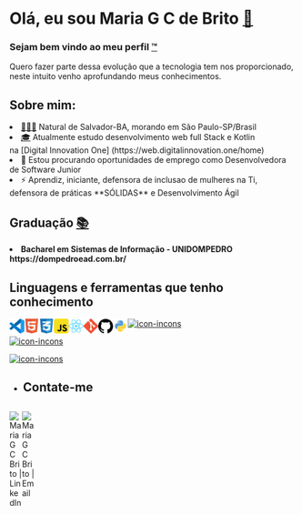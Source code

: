 <h1>Olá, eu sou  Maria G C de Brito <a href='https://emojitool.com/pt/waving-hand-sign'>👋</a>
</h1> 

<h3>Sejam bem vindo ao meu perfil
<a href='https://emojitool.com/pt/trade-mark-sign'>™️</a></h3>
<p style="margin-bottom:4px,solid,black">Quero fazer parte dessa evolução que a tecnologia tem nos proporcionado, neste intuito venho aprofundando meus conhecimentos.</p></h1>

<h2>Sobre mim:</h2>
 <li><a href='https://emojitool.com/pt/female-technologist-type-5'>👩🏾‍💻</a> Natural de Salvador-BA, morando em São Paulo-SP/Brasil</li>
 <li><a href='https://emojitool.com/pt/graduation-cap'>🎓</a> Atualmente estudo desenvolvimento web full Stack e Kotlin </li> na <acd>[Digital Innovation One]
 (https://web.digitalinnovation.one/home)</acd>
 
 <li>👯 Estou procurando oportunidades de emprego como Desenvolvedora de Software Junior
<li>⚡ Aprendiz, iniciante, defensora de inclusao de mulheres na Ti, defensora de práticas **SÓLIDAS** e Desenvolvimento Ágil</li>
<b>
<h2>Graduação <a href='https://emojitool.com/pt/books'>📚</a></h2>
<li>Bacharel em Sistemas de Informação - 
 UNIDOMPEDRO
 <a>https://dompedroead.com.br/</a>
 </b>
 <h2>Linguagens e ferramentas que tenho conhecimento</h2>

<p><a target="_blank" rel="noopener noreferrer" href="https://github.com/fabiosenracorrea/fabiosenracorrea/blob/master/icons/vscode.png"><img align="left" alt="Visual Studio Code" width="26px" src="https://github.com/fabiosenracorrea/fabiosenracorrea/raw/master/icons/vscode.png" style="max-width:100%;"></a></p>

<p><a target="_blank" rel="noopener noreferrer" href="https://github.com/fabiosenracorrea/fabiosenracorrea/blob/master/icons/html5.png"><img align="left" alt="HTML5" width="26px" src="https://github.com/fabiosenracorrea/fabiosenracorrea/raw/master/icons/html5.png" style="max-width:100%;"></a></p>

<p><a target="_blank" rel="noopener noreferrer" href="https://github.com/fabiosenracorrea/fabiosenracorrea/blob/master/icons/css3.png"><img align="left" alt="CSS3" width="26px" src="https://github.com/fabiosenracorrea/fabiosenracorrea/raw/master/icons/css3.png" style="max-width:100%;"></a></p>

<p><a target="_blank" rel="noopener noreferrer" href="https://github.com/fabiosenracorrea/fabiosenracorrea/blob/master/icons/javascript.png"><img align="left" alt="JavaScript" width="26px" src="https://github.com/fabiosenracorrea/fabiosenracorrea/raw/master/icons/javascript.png" style="max-width:100%;"></a></p>


<p><a target="_blank" rel="noopener noreferrer" href="https://github.com/fabiosenracorrea/fabiosenracorrea/blob/master/icons/react.png"><img align="left" alt="React" width="26px" src="https://github.com/fabiosenracorrea/fabiosenracorrea/raw/master/icons/react.png" style="max-width:100%;"></a></p>

<p><a target="_blank" rel="noopener noreferrer" href="https://github.com/fabiosenracorrea/fabiosenracorrea/blob/master/icons/git.png"><img align="left" alt="Git" width="26px" src="https://github.com/fabiosenracorrea/fabiosenracorrea/raw/master/icons/git.png" style="max-width:100%;"></a></p>

<p><a target="_blank" rel="noopener noreferrer" href="https://github.com/fabiosenracorrea/fabiosenracorrea/blob/master/icons/github.png"><img align="left" alt="GitHub" width="26px" src="https://github.com/fabiosenracorrea/fabiosenracorrea/raw/master/icons/github.png" style="max-width:100%;"></a></p>

<p><a target="_blank" rel="noopener noreferrer" href="https://github.com/fabiosenracorrea/fabiosenracorrea/blob/master/icons/github.png"><img align="left" alt="GitHub" width="26px" src="https://github.com/fabiosenracorrea/fabiosenracorrea/raw/master/icons/python.png" style="max-width:100%;"></a></p>

<p><a target="_blank" href='https://icon-icons.com/pt/icone/prog-django/50802'><img aling="left" alt="icon-incons" width="26px" src="https://cdn.icon-icons.com/icons2/512/PNG/512/prog-django_icon-icons.com_50802.png" style="max-width:100%;"></a></p>

<p><a target="_blank" href='https://icon-icons.com/pt/icone/arquivo-tipo-vue/130078'><img aling="left" alt="icon-incons" width="26px" src="https://cdn.icon-icons.com/icons2/2107/PNG/512/file_type_vue_icon_130078.png" style="max-width:100%;"></a></p> 
<p><a target="_blank" rel="noopener noreferrer" href="https://icon-icons.com/pt/icone/atlassian-jira-logo/170511"><img aling="left" alt="icon-incons" width="26px" src="https://cdn.icon-icons.com/icons2/2699/PNG/512/atlassian_jira_logo_icon_170511.png" style="max-width:100%;"></a></p>

* <h2>Contate-me<h2>

[<img align="left" alt="Maria G C Brito | LinkedIn" width="22px" src="https://cdn.icon-icons.com/icons2/31/PNG/256/sociallinkedin_member_2751.png">](https://www.linkedin.com/in/maria-das-gra%C3%A7as-brito-21b34527/)
[<img align="left" alt="Maria G C Brito | Email" width="22px" src="https://cdn.icon-icons.com/icons2/2631/PNG/512/gmail_new_logo_icon_159149.png">](mailto:mariabrito070@gmail.com)

<br />


